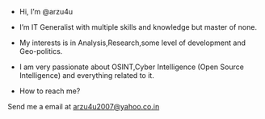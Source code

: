 - Hi, I’m @arzu4u
- I’m   IT Generalist with multiple skills and knowledge but master of none.
- My interests is in Analysis,Research,some level of development and Geo-politics.
- I am very passionate about OSINT,Cyber Intelligence  (Open Source Intelligence) and everything related to it.

- How to reach  me?

Send me a email at arzu4u2007@yahoo.co.in

<!---
arzu4u/arzu4u is a ✨ special ✨ repository because its `README.md` (this file) appears on your GitHub profile.
You can click the Preview link to take a look at your changes.
--->
